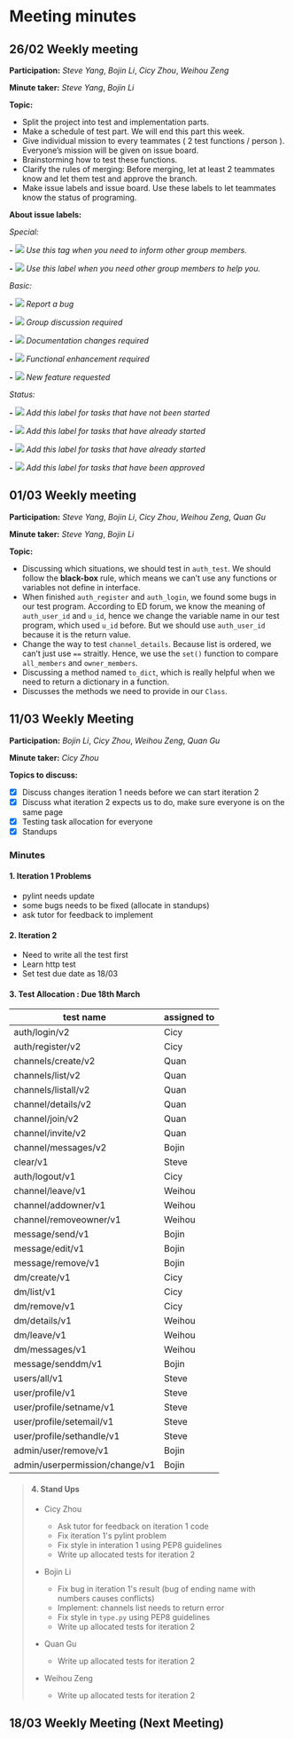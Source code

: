 # Meeting minutes

## 26/02 Weekly meeting

**Participation:** _Steve Yang_, _Bojin Li_, _Cicy Zhou_, _Weihou Zeng_

**Minute taker:** _Steve Yang_, _Bojin Li_

**Topic:**

- Split the project into test and implementation parts.
- Make a schedule of test part. We will end this part this week.
- Give individual mission to every teammates ( 2 test functions / person ). Everyone’s mission will be given on issue board.
- Brainstorming how to test these functions.
- Clarify the rules of merging: Before merging, let at least 2 teammates know and let them test and approve the branch.
- Make issue labels and issue board. Use these labels to let teammates know the status of programing.

**About issue labels:**

_Special:_

**-** ![](https://img.shields.io/badge/label-Announcement-%23eee600) _Use this tag when you need to inform other group members._

**-** ![](https://img.shields.io/badge/label-Need%20Help-%23c21e56) _Use this label when you need other group members to help you._

_Basic:_

**-** ![](https://img.shields.io/badge/label-bug-%23d9534f) _Report a bug_

**-** ![](https://img.shields.io/badge/label-discussion-%236699cc) _Group discussion required_

**-** ![](https://img.shields.io/badge/label-documentation-%23f7e7ce) _Documentation changes required_

**-** ![](https://img.shields.io/badge/label-enhancement-%233cb371) _Functional enhancement required_

**-** ![](https://img.shields.io/badge/label-feature-%23ed9121) _New feature requested_

_Status:_

**-** ![](https://img.shields.io/badge/label-todo-%239400d3) _Add this label for tasks that have not been started_

**-** ![](https://img.shields.io/badge/label-in%20progress-%239400d3) _Add this label for tasks that have already started_

**-** ![](https://img.shields.io/badge/label-in%20test-%239400d3) _Add this label for tasks that have already started_

**-** ![](https://img.shields.io/badge/label-completed-%239400d3) _Add this label for tasks that have been approved_

## 01/03 Weekly meeting

**Participation:** _Steve Yang_, _Bojin Li_, _Cicy Zhou_, _Weihou Zeng_, _Quan Gu_

**Minute taker:** _Steve Yang_, _Bojin Li_

**Topic:**

- Discussing which situations, we should test in `auth_test`. We should follow the **black-box** rule, which means we can’t use any functions or variables not define in interface.
- When finished `auth_register` and `auth_login`, we found some bugs in our test program. According to ED forum, we know the meaning of `auth_user_id` and `u_id`, hence we change the variable name in our test program, which used `u_id` before. But we should use `auth_user_id` because it is the return value.
- Change the way to test `channel_details`. Because list is ordered, we can’t just use `==` straitly. Hence, we use the `set()` function to compare `all_members` and `owner_members`.
- Discussing a method named `to_dict`, which is really helpful when we need to return a dictionary in a function.
- Discusses the methods we need to provide in our `Class`.

## 11/03 Weekly Meeting

**Participation:** _Bojin Li_, _Cicy Zhou_, _Weihou Zeng_, _Quan Gu_

**Minute taker:** _Cicy Zhou_

**Topics to discuss:**
- [x] Discuss changes iteration 1 needs before we can start iteration 2
- [x] Discuss what iteration 2 expects us to do, make sure everyone is on the same page
- [x] Testing task allocation for everyone
- [x] Standups

### Minutes
#### 1. Iteration 1 Problems
- pylint needs update
- some bugs needs to be fixed (allocate in standups)
- ask tutor for feedback to implement

#### 2. Iteration 2
- Need to write all the test first
- Learn http test
- Set test due date as 18/03

#### 3. Test Allocation : Due 18th March

| test name      | assigned to |
| -----------    | ----------- |
| auth/login/v2  | Cicy        |
| auth/register/v2 | Cicy      |
| channels/create/v2 | Quan  |
| channels/list/v2  | Quan |
| channels/listall/v2 | Quan |
| channel/details/v2 | Quan |
| channel/join/v2  | Quan |
| channel/invite/v2 | Quan |
| channel/messages/v2 | Bojin |
| clear/v1 | Steve |
| auth/logout/v1 | Cicy |
| channel/leave/v1 | Weihou |
| channel/addowner/v1 | Weihou |
| channel/removeowner/v1 | Weihou |
| message/send/v1 | Bojin |
| message/edit/v1 | Bojin |
| message/remove/v1 | Bojin |
| dm/create/v1 | Cicy |
| dm/list/v1 | Cicy |
| dm/remove/v1 | Cicy |
| dm/details/v1 | Weihou |
| dm/leave/v1 | Weihou |
| dm/messages/v1 | Weihou |
| message/senddm/v1 | Bojin |
| users/all/v1 | Steve |
| user/profile/v1 | Steve |
| user/profile/setname/v1 | Steve |
| user/profile/setemail/v1 | Steve |
| user/profile/sethandle/v1 | Steve |
| admin/user/remove/v1 | Bojin |
| admin/userpermission/change/v1 | Bojin |

> #### 4. Stand Ups
>
> - Cicy Zhou
>   - Ask tutor for feedback on iteration 1 code
>   - Fix iteration 1's pylint problem
>   - Fix style in interation 1 using PEP8 guidelines
>   - Write up allocated tests for iteration 2
>
> - Bojin Li
>   - Fix bug in iteration 1's result (bug of ending name with numbers causes conflicts)
>   - Implement: channels list needs to return error
>   - Fix style in `type.py` using PEP8 guidelines
>   - Write up allocated tests for iteration 2
> 
> - Quan Gu
>   - Write up allocated tests for iteration 2
> 
> - Weihou Zeng
>   - Write up allocated tests for iteration 2
> 

## 18/03 Weekly Meeting (Next Meeting)